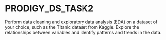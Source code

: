 # PRODIGY_DS_TASK2

Perform data cleaning and exploratory data analysis (EDA) on a dataset of your choice, such as the Titanic dataset from Kaggle.
Explore the relationships between variables and identify patterns and trends in the data.
